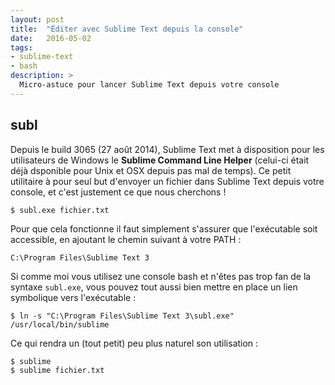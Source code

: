 ```yaml
---
layout: post
title:  "Éditer avec Sublime Text depuis la console"
date:   2016-05-02
tags:
- sublime-text
- bash
description: >
  Micro-astuce pour lancer Sublime Text depuis votre console
--- 
```


## subl

Depuis le build 3065 (27 août 2014), Sublime Text met à disposition pour les utilisateurs de Windows le **Sublime Command Line Helper** (celui-ci était déjà dsponible pour Unix et OSX depuis pas mal de temps). Ce petit utilitaire à pour seul but d'envoyer un fichier dans Sublime Text depuis votre console, et c'est justement ce que nous cherchons !

    $ subl.exe fichier.txt

Pour que cela fonctionne il faut simplement s'assurer que l'exécutable soit accessible, en ajoutant le chemin suivant à votre PATH :

    C:\Program Files\Sublime Text 3

Si comme moi vous utilisez une console bash et n'êtes pas trop fan de la syntaxe `subl.exe`, vous pouvez tout aussi bien mettre en place un lien symbolique vers l'exécutable :

    $ ln -s "C:\Program Files\Sublime Text 3\subl.exe" /usr/local/bin/sublime

Ce qui rendra un (tout petit) peu plus naturel son utilisation :

    $ sublime
    $ sublime fichier.txt